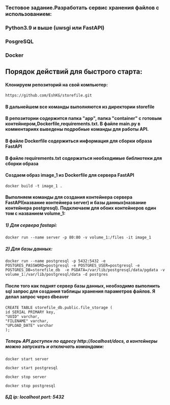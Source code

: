 ### Тестовое задание.Разработать сервис хранения файлов с использованием:
### 
### Python3.9 и выше (uwsgi или FastAPI)
### PosgreSQL
### Docker


## Порядок действий для быстрого старта:
#### Клонируем репозиторий на свой компьютер:
 ```https://github.com/EshKG/storefile.git```
#### В дальнейшем все команды выполняются из директории storefile
#### В репозитории содержится папка "app", папка "container" с готовым контейнером,Dockerfile,requirements.txt. В файле main.py в комментариях выведены подробные команды для работы API. 
#### В файле Dockerfile содержиться информация для сборки образа FastAPI
#### В файле requirements.txt содержаться необходимые библиотеки для сборки образа


#### Создаем образ image_1 из Dockerfile для сервера FastAPI
```docker build -t image_1 .```
 
#### Выполняем команды для создания контейнера сервера FastAPI(название контейнера server) и базы данных(название контейнера postgresql). Подключаем для обоих контейнеров один том с названием volume_1: 
##### 1) Для сервера fastapi:

```docker run --name server -p 80:80 -v volume_1:/files -it image_1``` 


##### 2) Для базы данных:

```docker run --name postgresql -p 5432:5432 -e POSTGRES_PASSWORD=postgresql -e POSTGRES_USER=postgresql -e POSTGRES_DB=storefile_db  -e PGDATA=/var/lib/postgresql/data/pgdata -v volume_1:/var/lib/postgresql/data -d postgres``` 
#### После того как поднят сервер базы данных, необходимо выполнить sql запрос для создания таблицы хранения параметров файлов. Я делал запрос через dbeaver
```
CREATE TABLE storefile_db.public.file_storage (
id SERIAL PRIMARY key,
"UUID" varchar,
"FILENAME" varchar,
"UPLOAD_DATE" varchar
);
 ```


##### Теперь API доступен по адресу http://localhost/docs, а контейнеры можно запускать и отключать командами:
```docker start server ```

```docker start postgresql```


```docker stop server```

```docker stop postgresql```
##### БД ip: localhost port: 5432
